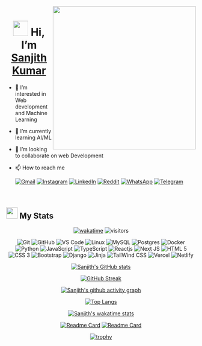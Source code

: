 <!-- <img align='right' src='https://user-images.githubusercontent.com/5713670/87202985-820dcb80-c2b6-11ea-9f56-7ec461c497c3.gif' width='200'>  -->

<img align='right' src='https://raw.githubusercontent.com/thesanjithkumar/thesanjithkumar/main/assets/ohh.gif' width='380' margin='100' > 

<!-- <h1 align="center"><img src="https://media.giphy.com/media/hvRJCLFzcasrR4ia7z/giphy.gif" width="4%"> Hi, I’m <a href="https://sanjithkumar048.eu.pythonanywhere.com/">Sanjith Kumar</a></h1>
 -->
 <h1 align="center" margin="auto"><img src="./assets/Hi.gif" width="40"> Hi, I’m <a href="https://sanjithkumar048.eu.pythonanywhere.com/">Sanjith Kumar</a></h1>

 
- 👀 I’m interested in Web development and Machine Learning
- 🌱 I’m currently learning AI/ML
- 💞️ I’m looking to collaborate on web Development 
- 📫 How to reach me <br>

  <a href="mailto:sanjithkumar048@gmail.com?subject=from_github">![Gmail](https://img.shields.io/badge/Gmail-D14836?style=for-the-badge&logo=gmail&logoColor=white)</a>
  <a href="https://www.instagram.com/sanjith___kumar">![Instagram](https://img.shields.io/badge/Instagram-%23E4405F.svg?style=for-the-badge&logo=Instagram&logoColor=white)</a>
  <a href="https://www.linkedin.com/in/sanjith-kumar-b8335b191/">![LinkedIn](https://img.shields.io/badge/linkedin-%230077B5.svg?style=for-the-badge&logo=linkedin&logoColor=white)</a>
  <a href="https://www.reddit.com/user/Lopsided_Broccoli_34">![Reddit](https://img.shields.io/badge/Reddit-FF4500?style=for-the-badge&logo=reddit&logoColor=white)<a/>
  <a href="https://wa.me/7204645047">![WhatsApp](https://img.shields.io/badge/WhatsApp-25D366?style=for-the-badge&logo=whatsapp&logoColor=white)</a>
  <a href="https://telegram.me/SANJITH_KUMAR">![Telegram](https://img.shields.io/badge/Telegram-2CA5E0?style=for-the-badge&logo=telegram&logoColor=white)</a>
  
<!---<code><img height="20" alt="javascript" src="https://raw.githubusercontent.com/github/explore/80688e429a7d4ef2fca1e82350fe8e3517d3494d/topics/javascript/javascript.png"></code>
<code><img height="20" alt="javascript" src="https://raw.githubusercontent.com/github/explore/80688e429a7d4ef2fca1e82350fe8e3517d3494d/topics/typescript/typescript.png"></code>
<code><img height="20" alt="react" src="https://raw.githubusercontent.com/github/explore/80688e429a7d4ef2fca1e82350fe8e3517d3494d/topics/react/react.png"></code> --->
<!-- <p align="left">
<img src="https://raw.githubusercontent.com/devicons/devicon/master/icons/react/react-original-wordmark.svg" alt="react" width="25" height="25" />
<img src="https://raw.githubusercontent.com/devicons/devicon/master/icons/bootstrap/bootstrap-plain.svg" alt="bootstrap" width="25" height="25" />
<img src="https://camo.githubusercontent.com/eab4e3fe8ddae86bac8e286b490019fa69a2f57daf01ffeb38d24b2bb32d7e1c/68747470733a2f2f63646e2e776f726c64766563746f726c6f676f2e636f6d2f6c6f676f732f7461696c77696e646373732e737667" alt="tailwindcss" width="25" height="25" />
<img src="https://raw.githubusercontent.com/devicons/devicon/master/icons/css3/css3-original-wordmark.svg" alt="css3" width="25" height="25" />
<img src="https://raw.githubusercontent.com/devicons/devicon/master/icons/javascript/javascript-original.svg" alt="javascript" width="25" height="25" />
<img src="https://raw.githubusercontent.com/devicons/devicon/master/icons/typescript/typescript-original.svg" alt="typescript" width="25" height="25" />
<img src="https://raw.githubusercontent.com/devicons/devicon/master/icons/mysql/mysql-original-wordmark.svg" alt="mysql" width="25" height="25" />
<img src="https://raw.githubusercontent.com/devicons/devicon/master/icons/python/python-original-wordmark.svg" alt="python" width="25" height="25" />
<img src="https://raw.githubusercontent.com/devicons/devicon/master/icons/docker/docker-original.svg" alt="Docker" width="25" height="25" />
</p> -->
<br>
<!-- <img align="right" src="https://media1.giphy.com/media/13HgwGsXF0aiGY/giphy.gif" /> -->
  
## <img src="./assets/code.gif" width="30"> My Stats

<div align="center">
 

 
[![wakatime](https://wakatime.com/badge/user/ddf14465-c881-4ebe-ba15-7d5f683686e4.svg)](https://wakatime.com/@ddf14465-c881-4ebe-ba15-7d5f683686e4)
![visitors](https://visitor-badge.glitch.me/badge?page_id=53137451d&left_color=gray&right_color=blue)

![Git](https://img.shields.io/badge/-Git-black?style=flat-square&logo=git)
![GitHub](https://img.shields.io/badge/-GitHub-181717?style=flat-square&logo=github)
![VS Code](https://img.shields.io/badge/-VS%20Code-black?style=forthe-badge&logo=visual-studio-code&logoColor=blue) 
![Linux](https://img.shields.io/badge/Linux-black?style=flat-square&logo=linux)
![MySQL](https://img.shields.io/badge/-MySQL-black?style=flat-square&logo=mysql)
![Postgres](https://img.shields.io/badge/Postgres-black?style=flat-square&logo=postgresql)
![Docker](https://img.shields.io/badge/Docker-black?style=flat-square&logo=docker)
![Python](https://img.shields.io/badge/-Python-black?style=flat-square&logo=Python)
![JavaScript](https://img.shields.io/badge/-Javascript-black?style=flat-square&logo=Javascript)
![TypeScript](https://img.shields.io/badge/-Typescript-black?style=flat-square&logo=Typescript)
![Reactjs](https://img.shields.io/badge/-ReactJs-black?logo=react)
![Next JS](https://img.shields.io/badge/NextJs-black?style=flas-square&logo=next.js)
![HTML 5](https://img.shields.io/badge/HTML5-black?logo=html5)
![CSS 3](https://img.shields.io/badge/CSS3-black?logo=css3)
![Bootstrap](https://img.shields.io/badge/Bootstrap-black?style=fat-square&logo=bootstrap)
![Django](https://img.shields.io/badge/Django-black?logo=django)
![Jinja](https://img.shields.io/badge/Jinja-black?style=flat-square&logo=jinja)
![TailWind CSS](https://img.shields.io/badge/Tailwind_CSS-black?logo=tailwind-css)
![Vercel](https://img.shields.io/badge/Vercel-black?style=flat-square&logo=vercel)
![Netlify](https://img.shields.io/badge/Netlify-black?style=flat-square&logo=netlify)

<!-- [![Sanjith's GitHub stats](https://github-readme-stats.vercel.app/api?username=thesanjithkumar&count_private=true&include_all_commits=true&show_icons=true&theme=onedark&hide_border=true)](https://github.com/thesanjithkumar) -->

 [![Sanjith's GitHub stats](https://github-readme-stats.vercel.app/api?username=thesanjithkumar&count_private=true&include_all_commits=true&show_icons=true&theme=onedark&hide_border=true)](https://github.com/thesanjithkumar)
 
<!-- <a href="https://github.com/thesanjithkumar"><p><img align="center" src="https://github-readme-streak-stats.herokuapp.com/?user=thesanjithkumar&count_private=true&include_all_commits=true&theme=onedark&hide_border=true" alt="thesanjithkumar" /></p></a> -->
 
 [![GitHub Streak](https://sanjith-github-readme-streak.herokuapp.com?user=thesanjithkumar&theme=onedark&hide_border=true&date_format=j%20M%5B%20Y%5D)](https://github.com/thesanjithkumar)
 
<!-- [![Sanjith's github activity graph](https://activity-graph.herokuapp.com/graph?username=thesanjithkumar&bg_color=282c34&color=fad39d&line=8db472&point=e4e4e4&area=true&area_color=df6C72&hide_border=true)](https://github.com/thesanjithkumar) -->
  
 [![Sanjith's github activity graph](https://sanjith-github-activity-graph.herokuapp.com/graph?username=thesanjithkumar&bg_color=282c34&color=fad39d&line=8db472&point=e4e4e4&area=true&area_color=df6C72&hide_border=true)](https://github.com/thesanjithkumar)
 
[![Top Langs](https://github-readme-stats.vercel.app/api/top-langs/?username=thesanjithkumar&layout=compact&theme=onedark&hide_border=true&langs_count=10)](https://github.com/thesanjithkumar)  
 
<!-- [![Sanjith's github summary](https://github-profile-summary-cards.vercel.app/api/cards/profile-details?username=thesanjithkumar&theme=tokyonight&hide_border=true)](https://github.com/thesanjithkumar) -->

<!--  <img src="https://github-profile-summary-cards.vercel.app/api/cards/profile-details?username=thesanjithkumar&theme=onedark&hide_border=true"  width="500" alt="Sanjith Kumar"/> -->

[![Sanjith's wakatime stats](https://github-readme-stats.vercel.app/api/wakatime?username=sanjithkumar&show_icons=true&theme=onedark&layout=compact)](https://github.com/thesanjithkumar)

[![Readme Card](https://github-readme-stats.vercel.app/api/pin/?username=thesanjithkumar&repo=react-clone-hennacrafts&show_icons=true&theme=onedark&border_color=ffffff00)](https://github.com/thesanjithkumar/react-clone-hennacrafts)
[![Readme Card](https://github-readme-stats.vercel.app/api/pin/?username=thesanjithkumar&repo=Site-For-Web-Developing&show_icons=true&theme=onedark&hide_border=true)](https://github.com/thesanjithkumar/Site-For-Web-Developing)

<!-- <p align="center">  -->

[![trophy](https://github-profile-trophy.vercel.app/?username=thesanjithkumar&theme=onedark&column=2&title=MultiLanguage,Commits,PullRequest,Repositories)](https://github.com/thesanjithkumar)

<!-- </p> -->
  
<!-- <img src="https://github-profile-trophy.vercel.app/?username=thesanjithkumar&column=4&color=black&rank=S,SS,SSS,A,AA,AAA"> -->
<!-- ![Progress Bar CI](https://github.com/thesanjithkumar/thsanjithkumar/workflows/Progress%20Bar%20CI/badge.svg) -->

<!--    <img src="https://capsule-render.vercel.app/api?type=waving&color=gradient&height=70&section=footer&width=100"/> -->

<!--  ![reversal](https://capsule-render.vercel.app/api?type=waving&color=gradient&width=100&height=80) -->


 </div>

<!--START_SECTION:waka-->
<!--END_SECTION:waka-->

<!---
thesanjithkumar/thesanjithkumar is a ✨ special ✨ repository because its `README.md` (this file) appears on your GitHub profile.
You can click the Preview link to take a look at your changes.
--->
